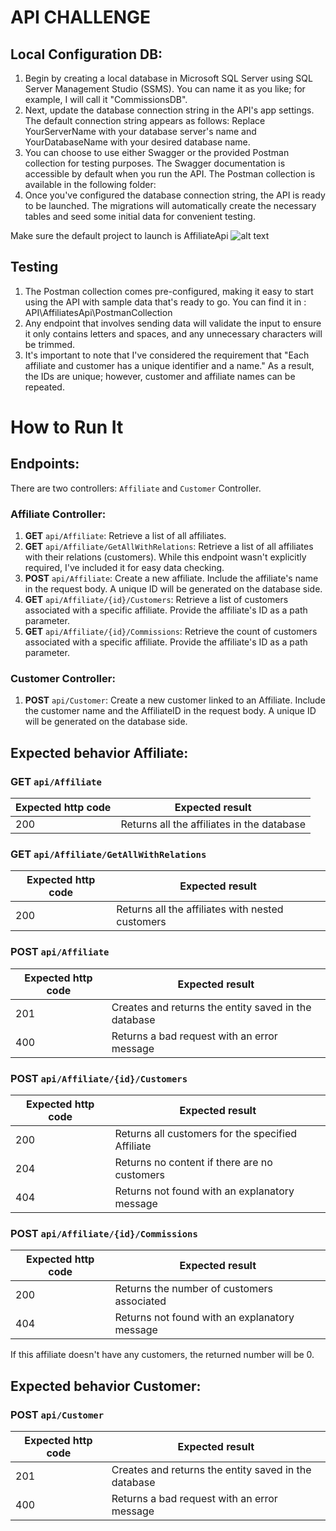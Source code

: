 # API CHALLENGE

## Local Configuration DB:
1. Begin by creating a local database in Microsoft SQL Server using SQL Server Management Studio (SSMS). You can name it as you like; for example, I will call it "CommissionsDB".
2. Next, update the database connection string in the API's app settings. The default connection string appears as follows:
Replace YourServerName with your database server's name and YourDatabaseName with your desired database name.
3. You can choose to use either Swagger or the provided Postman collection for testing purposes. The Swagger documentation is accessible by default when you run the API. The Postman collection is available in the following folder:
4. Once you've configured the database connection string, the API is ready to be launched. The migrations will automatically create the necessary tables and seed some initial data for convenient testing.

Make sure the default project to launch is AffiliateApi
![alt text](https://imgur.com/a/yqCtzYg)

## Testing
1. The Postman collection comes pre-configured, making it easy to start using the API with sample data that's ready to go. You can find it in : API\AffiliatesApi\PostmanCollection
2. Any endpoint that involves sending data will validate the input to ensure it only contains letters and spaces, and any unnecessary characters will be trimmed.
3. It's important to note that I've considered the requirement that "Each affiliate and customer has a unique identifier and a name." As a result, the IDs are unique; however, customer and affiliate names can be repeated.


# How to Run It

## Endpoints:

There are two controllers: `Affiliate` and `Customer` Controller.

### Affiliate Controller:

1. **GET** `api/Affiliate`: Retrieve a list of all affiliates.
2. **GET** `api/Affiliate/GetAllWithRelations`: Retrieve a list of all affiliates with their relations (customers). While this endpoint wasn't explicitly required, I've included it for easy data checking.
3. **POST** `api/Affiliate`: Create a new affiliate. Include the affiliate's name in the request body. A unique ID will be generated on the database side.
4. **GET** `api/Affiliate/{id}/Customers`: Retrieve a list of customers associated with a specific affiliate. Provide the affiliate's ID as a path parameter.
5. **GET** `api/Affiliate/{id}/Commissions`: Retrieve the count of customers associated with a specific affiliate. Provide the affiliate's ID as a path parameter.

### Customer Controller:
1. **POST** `api/Customer`: Create a new customer linked to an Affiliate. Include the customer name and the AffiliateID in the request body. A unique ID will be generated on the database side.

## Expected behavior Affiliate:

###  **GET** `api/Affiliate`  
| Expected http code  | Expected result                                        |
|---------------------|--------------------------------------------------------|
| 200                 | Returns all the affiliates in the database             |

###  **GET** `api/Affiliate/GetAllWithRelations` 
| Expected http code  | Expected result                                        |
|---------------------|--------------------------------------------------------|
| 200                 | Returns all the affiliates with nested customers       |

### **POST** `api/Affiliate`  
| Expected http code  | Expected result                                        |
|---------------------|--------------------------------------------------------|
| 201                 | Creates and returns the entity saved in the database   |
| 400                 | Returns a bad request with an error message            | 

### **POST** `api/Affiliate/{id}/Customers`  
| Expected http code  | Expected result                                        |
|---------------------|--------------------------------------------------------|
| 200                 | Returns all customers for the specified Affiliate      |
| 204                 | Returns no content if there are no customers           |
| 404                 | Returns not found with an explanatory message          |


### **POST** `api/Affiliate/{id}/Commissions`  
| Expected http code  | Expected result                                        |
|---------------------|--------------------------------------------------------|
| 200                 | Returns the number of customers associated             |
| 404                 | Returns not found with an explanatory message          |

If this affiliate doesn't have any customers, the returned number will be 0.

## Expected behavior Customer:

### **POST** `api/Customer`  
| Expected http code  | Expected result                                        |
|---------------------|--------------------------------------------------------|
| 201                 | Creates and returns the entity saved in the database   |
| 400                 | Returns a bad request with an error message            | 
